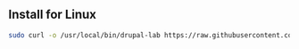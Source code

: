 ## Install for Linux

```sh
sudo curl -o /usr/local/bin/drupal-lab https://raw.githubusercontent.com/jibla/drupal-lab/main/drupal-lab.sh && sudo chmod +x /usr/local/bin/drupal-lab
```
